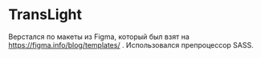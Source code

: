 # TransLight
Верстался по макеты из Figma, который был взят на https://figma.info/blog/templates/ . Использовался препроцессор SASS.
